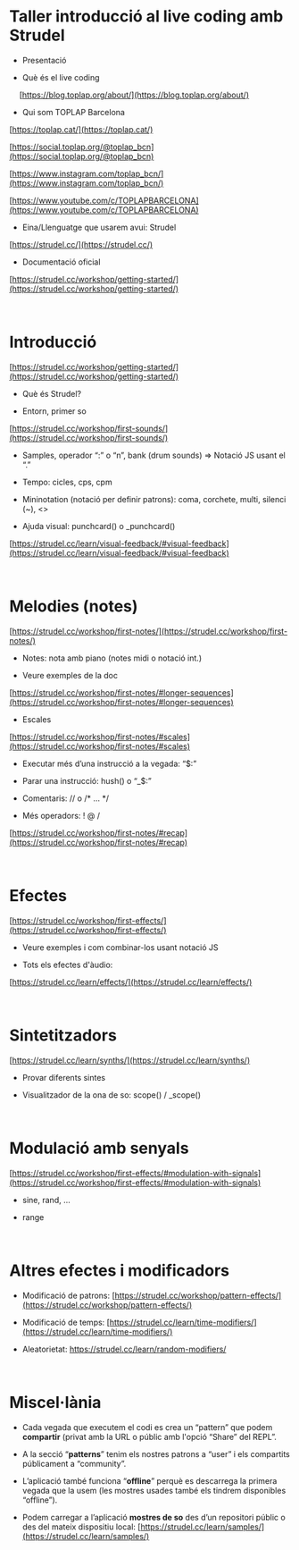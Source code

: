 # Taller introducció al live coding amb Strudel

- Presentació

- Què és el live coding

&emsp; [https://blog.toplap.org/about/](https://blog.toplap.org/about/)

- Qui som TOPLAP Barcelona

[https://toplap.cat/](https://toplap.cat/)

[https://social.toplap.org/@toplap_bcn](https://social.toplap.org/@toplap_bcn)

[https://www.instagram.com/toplap_bcn/](https://www.instagram.com/toplap_bcn/)

[https://www.youtube.com/c/TOPLAPBARCELONA](https://www.youtube.com/c/TOPLAPBARCELONA)

- Eina/Llenguatge que usarem avui: Strudel

[https://strudel.cc/](https://strudel.cc/)

- Documentació oficial

[https://strudel.cc/workshop/getting-started/](https://strudel.cc/workshop/getting-started/)

<br />


# Introducció

[https://strudel.cc/workshop/getting-started/](https://strudel.cc/workshop/getting-started/)

- Què és Strudel?

- Entorn, primer so

[https://strudel.cc/workshop/first-sounds/](https://strudel.cc/workshop/first-sounds/)

- Samples, operador “:” o “n”, bank (drum sounds) => Notació JS usant el “.”

- Tempo: cicles, cps, cpm

- Mininotation (notació per definir patrons): coma, corchete, multi, silenci (~), <>

- Ajuda visual: punchcard() o _punchcard()

[https://strudel.cc/learn/visual-feedback/#visual-feedback](https://strudel.cc/learn/visual-feedback/#visual-feedback)

<br />


# Melodies (notes)

[https://strudel.cc/workshop/first-notes/](https://strudel.cc/workshop/first-notes/)

- Notes: nota amb piano (notes midi o notació int.)

- Veure exemples de la doc

[https://strudel.cc/workshop/first-notes/#longer-sequences](https://strudel.cc/workshop/first-notes/#longer-sequences)

- Escales

[https://strudel.cc/workshop/first-notes/#scales](https://strudel.cc/workshop/first-notes/#scales)

- Executar més d’una instrucció a la vegada: “$:”

- Parar una instrucció: hush() o “_$:”

- Comentaris: //  o  /* … */

- Més operadors: ! @ /

[https://strudel.cc/workshop/first-notes/#recap](https://strudel.cc/workshop/first-notes/#recap)

<br />


# Efectes

[https://strudel.cc/workshop/first-effects/](https://strudel.cc/workshop/first-effects/)

- Veure exemples i com combinar-los usant notació JS

- Tots els efectes d'àudio:

[https://strudel.cc/learn/effects/](https://strudel.cc/learn/effects/)

<br />


# Sintetitzadors

[https://strudel.cc/learn/synths/](https://strudel.cc/learn/synths/)

- Provar diferents sintes

- Visualitzador de la ona de so: scope() / _scope()

<br />


# Modulació amb senyals

[https://strudel.cc/workshop/first-effects/#modulation-with-signals](https://strudel.cc/workshop/first-effects/#modulation-with-signals)

- sine, rand, …

- range

<br />


# Altres efectes i modificadors

- Modificació de patrons: [https://strudel.cc/workshop/pattern-effects/](https://strudel.cc/workshop/pattern-effects/)

- Modificació de temps: [https://strudel.cc/learn/time-modifiers/](https://strudel.cc/learn/time-modifiers/)

- Aleatorietat: https://strudel.cc/learn/random-modifiers/

<br />


# Miscel·lània

- Cada vegada que executem el codi es crea un “pattern” que podem **compartir** (privat amb la URL o públic amb l'opció “Share” del REPL”.

- A la secció “**patterns**” tenim els nostres patrons a “user” i els compartits públicament a “community”.

- L’aplicació també funciona “**offline**” perquè es descarrega la primera vegada que la usem (les mostres usades també els tindrem disponibles “offline”).

- Podem carregar a l’aplicació **mostres de so** des d’un repositori públic o des del mateix dispositiu local: [https://strudel.cc/learn/samples/](https://strudel.cc/learn/samples/)
